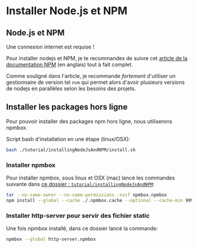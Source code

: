 # Installer Node.js et NPM

## Node.js et NPM

Une connexion internet est requise !

Pour installer nodejs et NPM, je te recommandes de suivre cet [article de la documentation NPM](https://docs.npmjs.com/downloading-and-installing-node-js-and-npm) (en anglais) tout à fait complet.

Comme souligné dans l'article, je recommande _fortement_ d'utiliser un gestionnaire de version tel `nvm` qui permet alors d'avoir plusieurs versions de nodejs en parallèles selon les besoins des projets.

## Installer les packages hors ligne

Pour pouvoir installer des packages npm hors ligne, nous utiliserons npmbox.

Script bash d'installation en une étape (linux/OSX):

```bash
bash ./tutorial/installingNodeJsAndNPM/install.sh
```

### Installer npmbox

Pour installer npmbox, sous linux et OSX (mac) lancé les commandes suivante dans [ce dossier : `tutorial/installingNodeJsAndNPM`](.):

```bash
tar --no-same-owner --no-same-permissions -xvzf npmbox.npmbox
npm install --global --cache ./.npmbox.cache --optional --cache-min 99999999999 --shrinkwrap false npmbox
```

### Installer http-server pour servir des fichier static

Une fois npmbox installé, dans ce dossier lancé la commande:

```bash
npmbox --global http-server.npmbox
```
